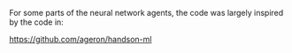 
For some parts of the neural network agents, the code was largely inspired by the code in:

https://github.com/ageron/handson-ml